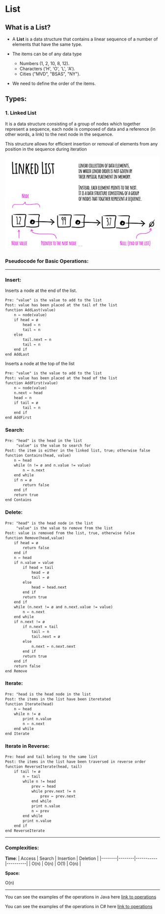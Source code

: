 # **List**

## **What** is a List?
* A **List** is a data structure that contains a linear sequence of a number of elements that have the same type.

* The items can be of any data type
    * Numbers (1, 2, 10, 8, 12).
    * Characters ('H', 'O', 'L', 'A').
    * Cities ("MVD", "BSAS", "NY").

* We need to define the order of the items.

## **Types:**

### 1. **Linked List**
 It is a data structure consisting of a group of nodes which together represent a sequence, each node is composed of data and a reference (in other words, a link) to the next node in the sequence.

 This structure allows for efficient insertion or removal of elements from any position in the sequence during iteration

 ![Linked list information](/DataStructuresDir/List/img/linked-list.jpeg)


### **Pseudocode for Basic Operations:**

***

### **Insert:**

Inserts a node at the end of the list.

```
Pre: "value" is the value to add to the list
Post: value has been placed at the tail of the list
function AddLast(value)
    n ← node(value)
    if head = ø
        head ← n
        tail ← n
    else
        tail.next ← n
        tail ← n
    end if
end AddLast
```

Inserts a node at the top of the list

```
Pre: "value" is the value to add to the list
Post: value has been placed at the head of the list
function AddFirst(value)
    n ← node(value)
    n.next ← head
    head ← n
    if tail = ø
        tail ← n
    end if
end AddFirst
```

### **Search:**

```
Pre: "head" is the head in the list
     "value" is the value to search for
Post: the item is either in the linked list, true; otherwise false
function Contains(head, value)
    n ← head
    while (n != ø and n.value != value)
        n ← n.next
    end while
    if n = ø
        return false
    end if
    return true
end Contains
```

### **Delete:**

```
Pre: "head" is the head node in the list
     "value" is the value to remove from the list
Post: value is removed from the list, true, otherwise false
function Remove(head,value)
    if head = ø
        return false
    end if
    n ← head
    if n.value = value
        if head = tail
            head ← ø
            tail ← ø
        else
            head ← head.next
        end if
        return true
    end if
    while (n.next != ø and n.next.value != value)
        n ← n.next
    end while
    if n.next != ø
        if n.next = tail
            tail ← n
            tail.next = ø
        else
            n.next ← n.next.next
        end if
        return true
    end if
    return false
end Remove
```

### **Iterate:**

```
Pre: "head is the head node in the list
Post: the items in the list have been iteretated
function Iterate(head)
    n ← head
    while n != ø
        print n.value
        n ← n.next
    end while
end Iterate
```

### **Iterate in Reverse:**

```
Pre: head and tail belong to the same list
Post: the items in the list have been traversed in reverse order
function ReverseIterate(head, tail)
    if tail != ø
        n ← tail
        while n != head
            prev ← head
            while prev.next != n
                prev ← prev.next
            end while
            print n.value
            n ← prev
        end while
        print n.value
    end if
end ReverseIterate
```

***

### **Complexities:**
**Time**:
| Access | Search | Insertion | Deletion |
|--------|--------|-----------|----------|
|  O(n)  | O(n)   | O(1)      | O(n)     |

**Space:**

O(n)

***

You can see the examples of the operations in Java
here [link to operations](../Methods/MethodsJava.md)

You can see the examples of the operations in C#
here [link to operations](../Methods/MethodsC#.md)


